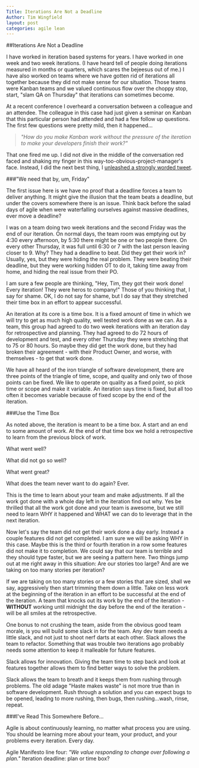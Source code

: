 ```yaml
---
Title: Iterations Are Not a Deadline
Author: Tim Wingfield
layout: post
categories: agile lean 
---
```

##Iterations Are Not a Deadline

I have worked in iteration based systems for years. I have worked in one week and two week iterations. (I have heard tell of people doing iterations measured in months or quarters, which scares the bejeesus out of me.) I have also worked on teams where we have gotten rid of iterations all together because they did not make sense for our situation.  Those teams were Kanban teams and we valued continuous flow over the choppy stop, start, "slam QA on Thursday" that iterations can sometimes become.

At a recent conference I overheard a conversation between a colleague and an attendee.  The colleague in this case had just given a seminar on Kanban that this particular person had attended and had a few follow up questions. The first few questions were pretty mild, then it happened...

> _"How do you make Kanban work without the pressure of the iteration to make your developers finish their work?"_

That one fired me up. I did not dive in the middle of the conversation red faced and shaking my finger in this way-too-obvious-project-manager's face. Instead, I did the next best thing, I [unleashed a strongly worded tweet](http://twitter.com/#!/timwingfield/status/78482338278948864).

###"We need that by, um, Friday"

The first issue here is we have no proof that a deadline forces a team to deliver anything. It might give the illusion that the team beats a deadline, but under the covers somewhere there is an issue. Think back before the salad days of agile when were waterfalling ourselves against massive deadlines, ever move a deadline?

I was on a team doing two week iterations and the second Friday was the end of our iteration. On normal days, the team room was emptying out by 4:30 every afternoon, by 5:30 there might be one or two people there. On every other Thursday, it was full until 6:30 or 7 with the last person leaving closer to 9. Why? They had a deadline to beat. Did they get their work in? Usually, yes, but they were hiding the real problem. They were beating their deadline, but they were working hidden OT to do it, taking time away from home, and hiding the real issue from their PO.

I am sure a few people are thinking, "Hey, Tim, they got their work done! Every iteration! They were heros to company!" Those of you thinking that, I say for shame. OK, I do not say for shame, but I do say that they stretched their time box in an effort to appear successful.

An iteration at its core is a time box. It is a fixed amount of time in which we will try to get as much high quality, well tested work done as we can. As a team, this group had agreed to do two week iterations with an iteration day for retrospective and planning. They had agreed to do 72 hours of development and test, and every other Thursday they were stretching that to 75 or 80 hours. So maybe they did get the work done, but they had broken their agreement - with their Product Owner, and worse, with themselves - to get that work done.

We have all heard of the iron triangle of software development, there are three points of the triangle of time, scope, and quality and only two of those points can be fixed.  We like to operate on quality as a fixed point, so pick time or scope and make it variable. An iteration says time is fixed, but all too often it becomes variable because of fixed scope by the end of the iteration.

###Use the Time Box

As noted above, the iteration is meant to be a time box. A start and an end to some
amount of work. At the end of that time box we hold a retrospective to learn from the
previous block of work. 

What went well? 

What did not go so well? 

What went great? 

What does the team never want to do again? Ever. 

This is the time to learn about your team and make adjustments. If all the work got done
with a whole day left in the iteration find out why. Yes be thrilled that all the
work got done and your team is awesome, but we still need to learn WHY it happened and
WHAT we can do to leverage that in the next iteration. 

Now let's say the team did not get their work done a day early. Instead a couple
features did not get completed. I am sure we will be asking WHY in this case. Maybe this
is the third or fourth iteration in a row some features did not make it to completion.
We could say that our team is terrible and they should type faster, but we are seeing a
pattern here. Two things jump out at me right away in this situation: Are our stories
too large? And are we taking on too many stories per iteration?

If we are taking on too many stories or a few stories that are sized, shall we say,
aggressively then start trimming them down a little. Take on less work at the beginning
of the iteration in an effort to be successful at the end of the iteration. A team that
knocks out its work by the end of the iteration - **WITHOUT** working until midnight the day before the end of the iteration - will be all smiles at the retrospective.

One bonus to not crushing the team, aside from the obvious good team morale, is you will
build some slack in for the team. Any dev team needs a little slack, and not just to
shoot nerf darts at each other. Slack allows the team to refactor. Something that was
trouble two iterations ago probably needs some attention to keep it malleable for future
features. 

Slack allows for innovation. Giving the team time to step back and look at features together allows them to find better ways to solve the problem.

Slack allows the team to breath and it keeps them from rushing through problems. The old
adage "Haste makes waste" is not more true than in software development. Rush through a
solution and you can expect bugs to be opened, leading to more rushing, then bugs, then
rushing...wash, rinse, repeat.

###I've Read This Somewhere Before...

Agile is about continuously learning, no matter what process you are using. You should
be learning more about your team, your product, and your problems every iteration. Every
day.

Agile Manifesto line four: _"We value responding to change over following a plan."_ Iteration deadline: plan or time box?
